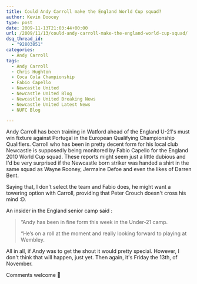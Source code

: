 ```yaml
---
title: Could Andy Carroll make the England World Cup squad?
author: Kevin Doocey
type: post
date: 2009-11-13T21:03:44+00:00
url: /2009/11/13/could-andy-carroll-make-the-england-world-cup-squad/
dsq_thread_id:
  - "92803851"
categories:
  - Andy Carroll
tags:
  - Andy Carroll
  - Chris Hughton
  - Coca Cola Championship
  - Fabio Capello
  - Newcastle United
  - Newcastle United Blog
  - Newcastle United Breaking News
  - Newcastle United Latest News
  - NUFC Blog

---
```

Andy Carroll has been training in Watford ahead of the England U-21's must win fixture against Portugal in the European Qualifying Championship Qualifiers. Carroll who has been in pretty decent form for his local club Newcastle is supposedly being monitored by Fabio Capello for the England 2010 World Cup squad. These reports might seem just a little dubious and I'd  be very surprised if the Newcastle born striker was handed a shirt in the same squad as Wayne Rooney, Jermaine Defoe and even the likes of Darren Bent.

Saying that, I don't select the team and Fabio does, he might want a towering option with Carroll, providing that Peter Crouch doesn't cross his mind :D.

An insider in the England senior camp said :

> “Andy has been in fine form this week in the Under-21 camp.
>
> “He’s on a roll at the moment and really looking forward to playing at Wembley.

All in all, if Andy was to get the shout it would pretty special. However, I don't think that will happen, just yet. Then again, it's Friday the 13th, of November.

Comments welcome 🙂
